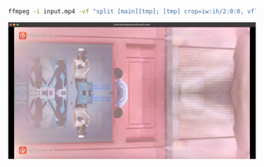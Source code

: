 ```bash
ffmpeg -i input.mp4 -vf "split [main][tmp]; [tmp] crop=iw:ih/2:0:0, vflip [flip]; [main][flip] overlay=0:h" output.mp4
```

![](/static/images/2102/p006.png)


